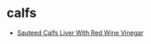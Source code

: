 # calfs

 * [Sauteed Calfs Liver With Red Wine Vinegar](index/s/sauteed-calfs-liver-with-red-wine-vinegar-103439.json)
